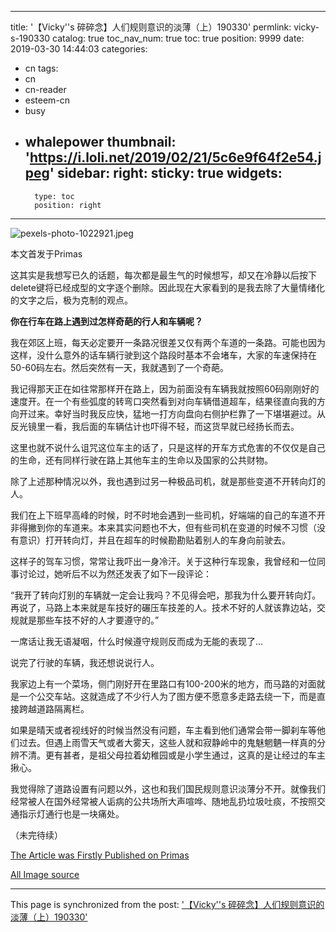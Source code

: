 
---
title: '【Vicky''s 碎碎念】人们规则意识的淡薄（上）190330'
permlink: vicky-s-190330
catalog: true
toc_nav_num: true
toc: true
position: 9999
date: 2019-03-30 14:44:03
categories:
- cn
tags:
- cn
- cn-reader
- esteem-cn
- busy
- whalepower
thumbnail: 'https://i.loli.net/2019/02/21/5c6e9f64f2e54.jpeg'
sidebar:
    right:
        sticky: true
widgets:
    -
        type: toc
        position: right
---


![pexels-photo-1022921.jpeg](https://i.loli.net/2019/02/21/5c6e9f64f2e54.jpeg)

本文首发于Primas

这其实是我想写已久的话题，每次都是最生气的时候想写，却又在冷静以后按下delete键将已经成型的文字逐个删除。因此现在大家看到的是我去除了大量情绪化的文字之后，极为克制的观点。

**你在行车在路上遇到过怎样奇葩的行人和车辆呢？**

我在郊区上班，每天必定要开一条路况很差又仅有两个车道的一条路。可能也因为这样，没什么意外的话车辆行驶到这个路段时基本不会堵车，大家的车速保持在50-60码左右。然后突然有一天，我就遇到了一个奇葩。

我记得那天正在如往常那样开在路上，因为前面没有车辆我就按照60码刚刚好的速度开。在一个有些弧度的转弯口突然看到对向车辆借道超车，结果径直向我的方向开过来。幸好当时我反应快，猛地一打方向盘向右侧护栏靠了一下堪堪避过。从反光镜里一看，我后面的车辆估计也吓得不轻，而这货早就已经扬长而去。

这里也就不说什么诅咒这位车主的话了，只是这样的开车方式危害的不仅仅是自己的生命，还有同样行驶在路上其他车主的生命以及国家的公共财物。

除了上述那种情况以外，我也遇到过另一种极品司机，就是那些变道不开转向灯的人。

我们在上下班早高峰的时候，时不时地会遇到一些司机，好端端的自己的车道不开非得撇到你的车道来。本来其实问题也不大，但有些司机在变道的时候不习惯（没有意识）打开转向灯，并且在超车的时候勘勘贴着别人的车身向前驶去。

这样子的驾车习惯，常常让我吓出一身冷汗。关于这种行车现象，我曾经和一位同事讨论过，她听后不以为然还发表了如下一段评论：

“我开了转向灯别的车辆就一定会让我吗？不见得会吧，那我为什么要开转向灯。再说了，马路上本来就是车技好的碾压车技差的人。技术不好的人就该靠边站，交规就是那些车技不好的人才要遵守的。”

一席话让我无语凝咽，什么时候遵守规则反而成为无能的表现了…

说完了行驶的车辆，我还想说说行人。

我家边上有一个菜场，侧门刚好开在里路口有100-200米的地方，而马路的对面就是一个公交车站。这就造成了不少行人为了图方便不愿意多走路去绕一下，而是直接跨越道路隔离栏。

如果是晴天或者视线好的时候当然没有问题，车主看到他们通常会带一脚刹车等他们过去。但遇上雨雪天气或者大雾天，这些人就和寂静岭中的鬼魅魍魉一样真的分辨不清。更有甚者，是祖父母拉着幼稚园或是小学生通过，这真的是让经过的车主揪心。

我觉得除了道路设置有问题以外，这也和我们国民规则意识淡薄分不开。就像我们经常被人在国外经常被人诟病的公共场所大声喧哗、随地乱扔垃圾吐痰，不按照交通指示灯通行也是一块痛处。

（未完待续）

[The Article was Firstly Published on Primas](https://pstdaily.com/article/67QK21YDGK6C58Y8YW6C7TRYDPX7T55A9PU6I07UTO6XVNHPCG?group_share=52YM3T5CC3KB5ZGOV0L4T3S2QTO40LI4P0UHFSMZOB0Q6I5G4R)

[All Image source](https://www.pexels.com/)

- - -

This page is synchronized from the post: ['【Vicky''s 碎碎念】人们规则意识的淡薄（上）190330'](https://steemit.com/@nostalgic1212/vicky-s-190330)
